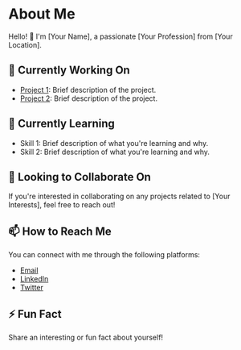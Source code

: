 # About Me

Hello! 👋 I'm [Your Name], a passionate [Your Profession] from [Your Location].

## 🔭 Currently Working On

- [Project 1](link-to-project1): Brief description of the project.
- [Project 2](link-to-project2): Brief description of the project.

## 🌱 Currently Learning

- Skill 1: Brief description of what you're learning and why.
- Skill 2: Brief description of what you're learning and why.

## 👯 Looking to Collaborate On

If you're interested in collaborating on any projects related to [Your Interests], feel free to reach out!

## 📫 How to Reach Me

You can connect with me through the following platforms:

- [Email](mailto:your-email@example.com)
- [LinkedIn](https://www.linkedin.com/in/your-profile)
- [Twitter](https://twitter.com/your-username)

## ⚡ Fun Fact

Share an interesting or fun fact about yourself!

